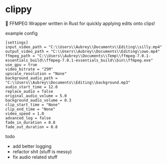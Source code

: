 # clippy
 🎥 FFMPEG Wrapper written in Rust for quickly applying edits onto clips!

example config

```
[settings]
input_video_path = "C:\\Users\\Aubrey\\Documents\\Editing\\silly.mp4"
output_video_path = "C:\\Users\\Aubrey\\Documents\\Editing\\owo.mp4"
ffmpeg_path = "C:\\Users\\Aubrey\\Documents\\Temp\\ffmpeg-7.0.1-essentials_build\\ffmpeg-7.0.1-essentials_build\\bin\\ffmpeg.exe"
use_gpu = true
video_bitrate = "25M"
upscale_resolution = "None"
background_audio_path = "C:\\Users\\Aubrey\\Documents\\Editing\\background.mp3"
audio_start_time = 12.0
replace_audio = false
original_audio_volume = 5.0
background_audio_volume = 0.3
clip_start_time = "None"
clip_end_time = "None"
video_speed = 1.0
advanced_log = false
fade_in_duration = 0.8
fade_out_duration = 0.8
```

todo
- add better logging
- refactor shit (stuff is messy)
- fix audio related stuff
